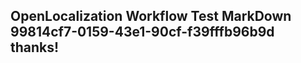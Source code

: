 <properties
ms.topic="hero-topic"
ms.test1="hero-topic"
ms.test2="test"/>

## OpenLocalization Workflow Test MarkDown 99814cf7-0159-43e1-90cf-f39fffb96b9d thanks!
